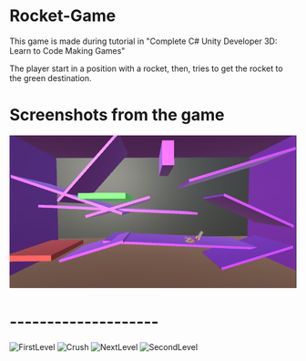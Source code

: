 # Rocket-Game

This game is made during tutorial in "Complete C# Unity Developer 3D: Learn to Code Making Games"

The player start in a position with a rocket, then, tries to get the rocket to the green destination.

# Screenshots from the game

![](Screenshots/FirstLevel.png)

# --------------------
![FirstLevel](https://user-images.githubusercontent.com/34005953/74262131-5d182b00-4d0d-11ea-95bf-67d0aa0d5476.PNG)
![Crush](https://user-images.githubusercontent.com/34005953/74262141-5f7a8500-4d0d-11ea-85d3-5ad96eba83be.png)
![NextLevel](https://user-images.githubusercontent.com/34005953/74262136-5e495800-4d0d-11ea-8685-048c5493261d.png)
![SecondLevel](https://user-images.githubusercontent.com/34005953/74262139-5ee1ee80-4d0d-11ea-812e-4de6270ac9b0.png)
